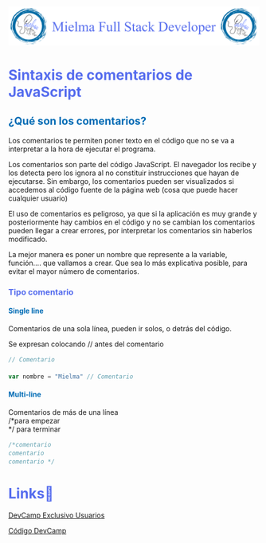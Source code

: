 ![Logo Mielma](logo/Logo_Encabezado.png)

# <b><font color="#556CEE">Sintaxis de comentarios de JavaScript</font></b>

## <b><font color="#006cb5">¿Qué son los comentarios?</font></b>
Los comentarios te permiten poner texto en el código que no se va a interpretar a la hora de ejecutar el programa.

Los comentarios son parte del código JavaScript. El navegador los recibe y los detecta pero los ignora al no constituir instrucciones que hayan de ejecutarse. Sin embargo, los comentarios pueden ser visualizados si accedemos al código fuente de la página web (cosa que puede hacer cualquier usuario)

El uso de comentarios es peligroso, ya que si la aplicación es muy grande y posteriormente hay cambios en el código y no se cambian los comentarios pueden llegar a crear errores, por interpretar los comentarios sin haberlos modificado.

La mejor manera es poner un nombre que represente a la variable, función.... que vallamos a crear. Que sea lo más explicativa posible, para evitar el mayor número de comentarios.

### <font color="#556CEE">Tipo comentario</font>
#### <font color="#006cb5">Single line</font>
Comentarios de una sola línea, pueden ir solos, o detrás del código.

Se expresan colocando // antes del comentario
```js
// Comentario

var nombre = "Mielma" // Comentario
```

#### <font color="#006cb5">Multi-line</font>
Comentarios de más de una línea  
/*para empezar  
*/ para terminar
```js
/*comentario
comentario
comentario */
```
<!-- ## <b><font color="#006cb5">Coding Exercise</font></b> -->

# <b><font color="#556CEE">Links🔗</font></b>

[DevCamp Exclusivo Usuarios](https://basque.devcamp.com/pt-full-stack-development-javascript-python-react/guide/syntax-javascript-comments)

[Código DevCamp](https://github.com/rails-camp/javascript-programming/blob/179cd0b3441bc8b69a0770c0bc8c42f102325770/section_b_08_comments.js)
